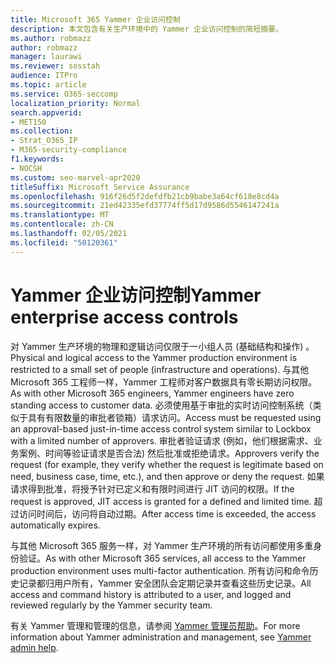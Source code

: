 ```yaml
---
title: Microsoft 365 Yammer 企业访问控制
description: 本文包含有关生产环境中的 Yammer 企业访问控制的简短摘要。
ms.author: robmazz
author: robmazz
manager: laurawi
ms.reviewer: sosstah
audience: ITPro
ms.topic: article
ms.service: O365-seccomp
localization_priority: Normal
search.appverid:
- MET150
ms.collection:
- Strat_O365_IP
- M365-security-compliance
f1.keywords:
- NOCSH
ms.custom: seo-marvel-apr2020
titleSuffix: Microsoft Service Assurance
ms.openlocfilehash: 916f26d5f2defdfb21cb9babe3a64cf618e8cd4a
ms.sourcegitcommit: 21ed42335efd37774ff5d17d9586d5546147241a
ms.translationtype: MT
ms.contentlocale: zh-CN
ms.lasthandoff: 02/05/2021
ms.locfileid: "50120361"
---
```

# <a name="yammer-enterprise-access-controls"></a><span data-ttu-id="98a4b-103">Yammer 企业访问控制</span><span class="sxs-lookup"><span data-stu-id="98a4b-103">Yammer enterprise access controls</span></span> 

<span data-ttu-id="98a4b-104">对 Yammer 生产环境的物理和逻辑访问仅限于一小组人员 (基础结构和操作) 。</span><span class="sxs-lookup"><span data-stu-id="98a4b-104">Physical and logical access to the Yammer production environment is restricted to a small set of people (infrastructure and operations).</span></span> <span data-ttu-id="98a4b-105">与其他 Microsoft 365 工程师一样，Yammer 工程师对客户数据具有零长期访问权限。</span><span class="sxs-lookup"><span data-stu-id="98a4b-105">As with other Microsoft 365 engineers, Yammer engineers have zero standing access to customer data.</span></span> <span data-ttu-id="98a4b-106">必须使用基于审批的实时访问控制系统（类似于具有有限数量的审批者锁箱）请求访问。</span><span class="sxs-lookup"><span data-stu-id="98a4b-106">Access must be requested using an approval-based just-in-time access control system similar to Lockbox with a limited number of approvers.</span></span> <span data-ttu-id="98a4b-107">审批者验证请求 (例如，他们根据需求、业务案例、时间等验证请求是否合法) 然后批准或拒绝请求。</span><span class="sxs-lookup"><span data-stu-id="98a4b-107">Approvers verify the request (for example, they verify whether the request is legitimate based on need, business case, time, etc.), and then approve or deny the request.</span></span> <span data-ttu-id="98a4b-108">如果请求得到批准，将授予针对已定义和有限时间进行 JIT 访问的权限。</span><span class="sxs-lookup"><span data-stu-id="98a4b-108">If the request is approved, JIT access is granted for a defined and limited time.</span></span> <span data-ttu-id="98a4b-109">超过访问时间后，访问将自动过期。</span><span class="sxs-lookup"><span data-stu-id="98a4b-109">After access time is exceeded, the access automatically expires.</span></span>

<span data-ttu-id="98a4b-110">与其他 Microsoft 365 服务一样，对 Yammer 生产环境的所有访问都使用多重身份验证。</span><span class="sxs-lookup"><span data-stu-id="98a4b-110">As with other Microsoft 365 services, all access to the Yammer production environment uses multi-factor authentication.</span></span> <span data-ttu-id="98a4b-111">所有访问和命令历史记录都归用户所有，Yammer 安全团队会定期记录并查看这些历史记录。</span><span class="sxs-lookup"><span data-stu-id="98a4b-111">All access and command history is attributed to a user, and logged and reviewed regularly by the Yammer security team.</span></span>

<span data-ttu-id="98a4b-112">有关 Yammer 管理和管理的信息，请参阅 [Yammer 管理员帮助](/yammer/yammer-landing-page)。</span><span class="sxs-lookup"><span data-stu-id="98a4b-112">For more information about Yammer administration and management, see [Yammer admin help](/yammer/yammer-landing-page).</span></span>